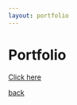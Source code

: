 ```yaml
---
layout: portfolio
---
```


# Portfolio

[Click here](https://docs.google.com/document/d/1YF9PTGK86-74fpiLj5CVfkc5JY6puLAiEc9V9ItvKjQ/edit?usp=sharing)

[back](./)